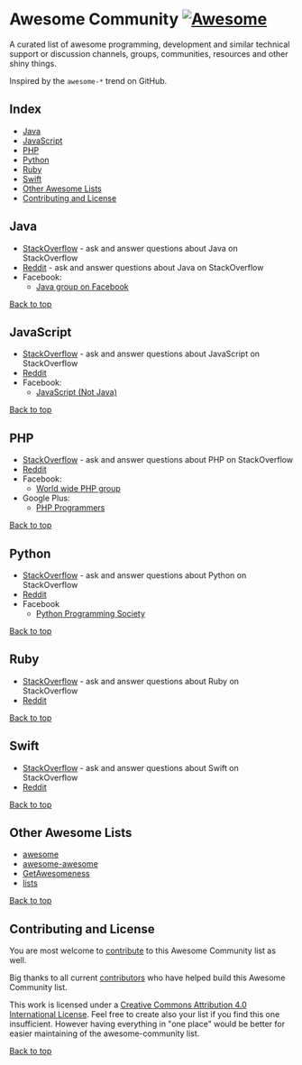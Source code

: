 # Awesome Community [![Awesome](https://cdn.rawgit.com/sindresorhus/awesome/d7305f38d29fed78fa85652e3a63e154dd8e8829/media/badge.svg)](https://github.com/sindresorhus/awesome)

A curated list of awesome programming, development and similar technical support or discussion channels, groups, communities, resources and other shiny things.

Inspired by the `awesome-*` trend on GitHub.


## Index

* [Java](#java)
* [JavaScript](#javascript)
* [PHP](#php)
* [Python](#python)
* [Ruby](#ruby)
* [Swift](#swift)
* [Other Awesome Lists](#other-awesome-lists)
* [Contributing and License](#contributing-and-license)


## Java

* [StackOverflow](http://stackoverflow.com/?tags=java) - ask and answer questions about Java on StackOverflow
* [Reddit](http://www.reddit.com/r/java) - ask and answer questions about Java on StackOverflow
* Facebook:
	* [Java group on Facebook](https://fb.com/groups/Javagroup123/)

[Back to top](#awesome-community)


## JavaScript

* [StackOverflow](http://stackoverflow.com/?tags=javascript) - ask and answer questions about JavaScript on StackOverflow
* [Reddit](https://www.reddit.com/r/JavaScript)
* Facebook:
	* [JavaScript (Not Java)](https://fb.com/groups/JavaScript.Programming/)

[Back to top](#awesome-community)


## PHP

* [StackOverflow](http://stackoverflow.com/?tags=php) - ask and answer questions about PHP on StackOverflow
* [Reddit](http://www.reddit.com/r/PHP)
* Facebook:
  * [World wide PHP group](https://fb.com/groups/2204685680)
* Google Plus:
  * [PHP Programmers](https://plus.google.com/u/0/communities/104245651975268426012)

[Back to top](#awesome-community)


## Python

* [StackOverflow](http://stackoverflow.com/?tags=python) - ask and answer questions about Python on StackOverflow
* [Reddit](https://www.reddit.com/r/python)
* Facebook
	* [Python Programming Society](https://fb.com/groups/pythonears/)

[Back to top](#awesome-community)


## Ruby

* [StackOverflow](http://stackoverflow.com/?tags=ruby) - ask and answer questions about Ruby on StackOverflow
* [Reddit](https://www.reddit.com/r/ruby)

[Back to top](#awesome-community)


## Swift

* [StackOverflow](http://stackoverflow.com/?tags=swift) - ask and answer questions about Swift on StackOverflow
* [Reddit](https://www.reddit.com/r/swift)

[Back to top](#awesome-community)


## Other Awesome Lists

* [awesome](https://github.com/sindresorhus/awesome)
* [awesome-awesome](https://github.com/emijrp/awesome-awesome)
* [GetAwesomeness](http://getawesomeness.com/)
* [lists](https://github.com/jnv/lists)

[Back to top](#awesome-community)


## Contributing and License

You are most welcome to [contribute](CONTRIBUTING.md) to this Awesome Community list as well.

Big thanks to all current [contributors](https://github.com/peterkokot/awesome-comunity/graphs/contributors) who have helped build this Awesome Community list.

This work is licensed under a [Creative Commons Attribution 4.0 International License](LICENSE). Feel free to create also your list if you find this one insufficient. However having everything in "one place" would be better for easier maintaining of the awesome-community list.

[Back to top](#awesome-community)
